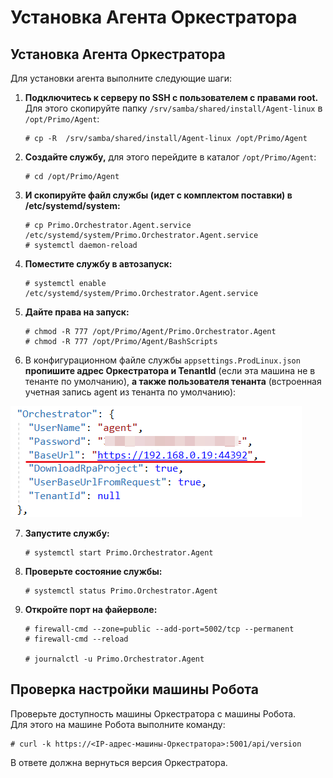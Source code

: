 # Установка Агента Оркестратора

## Установка Агента Оркестратора

Для установки агента выполните следующие шаги:

1.  **Подключитесь к серверу по SSH с пользователем с правами root.**\
    Для этого скопируйте папку `/srv/samba/shared/install/Agent-linux` в `/opt/Primo/Agent`:

    ```
    # cp -R  /srv/samba/shared/install/Agent-linux /opt/Primo/Agent
    ```
2.  **Создайте службу,** для этого перейдите в каталог `/opt/Primo/Agent`:

    ```
    # cd /opt/Primo/Agent
    ```
3.  **И скопируйте файл службы (идет с комплектом поставки) в /etc/systemd/system:**

    ```
    # cp Primo.Orchestrator.Agent.service /etc/systemd/system/Primo.Orchestrator.Agent.service
    # systemctl daemon-reload
    ```
4.  **Поместите службу в автозапуск:**

    ```
    # systemctl enable /etc/systemd/system/Primo.Orchestrator.Agent.service
    ```
5.  **Дайте права на запуск:**

    ```
    # chmod -R 777 /opt/Primo/Agent/Primo.Orchestrator.Agent
    # chmod -R 777 /opt/Primo/Agent/BashScripts
    ```
6. В конфигурационном файле службы `appsettings.ProdLinux.json` **пропишите адрес Оркестратора и TenantId** (если эта машина не в тенанте по умолчанию), **а также пользователя тенанта** (встроенная учетная запись agent из тенанта по умолчанию):

![](../../../../.gitbook/assets/config-agent-centos.png)

7.  **Запустите службу:**

    ```
    # systemctl start Primo.Orchestrator.Agent
    ```
8.  **Проверьте состояние службы:**

    ```
    # systemctl status Primo.Orchestrator.Agent
    ```
9.  **Откройте порт на файерволе:**

    ```
    # firewall-cmd --zone=public --add-port=5002/tcp --permanent
    # firewall-cmd --reload

    # journalctl -u Primo.Orchestrator.Agent
    ```



## Проверка настройки машины Робота

Проверьте доступность машины Оркестратора с машины Робота.\
Для этого на машине Робота выполните команду:

```
# curl -k https://<IP-адрес-машины-Оркестратора>:5001/api/version
```

В ответе должна вернуться версия Оркестратора.
